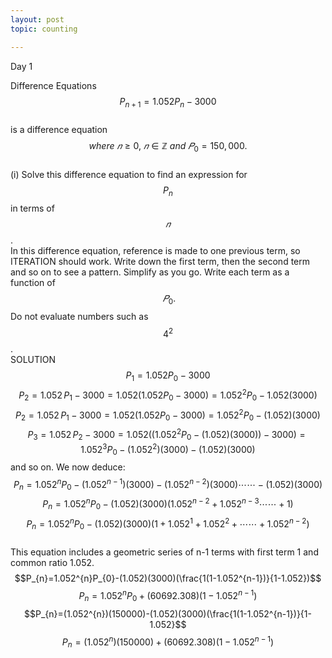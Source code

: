 ```yaml
---
layout: post
topic: counting

---
```

Day 1

Difference Equations  
$${P_{n+1}}=1.052 {P_n}-3000$$  
is a difference equation  
$$where\:𝑛\geq0,\:𝑛∈\mathbb{Z\:}and\:𝑃_{0}=150,000.$$  
(i) Solve this difference equation to find an expression for $${P_{n}}$$ in terms of $$ 𝑛$$.  
In this difference equation, reference is made to one previous term, so ITERATION should work.
Write down the first term, then the second term and so on to see a pattern.
Simplify as you go. Write each term as a function of $$\:𝑃_{0}.$$ Do not evaluate numbers such as $$4^2$$.  
SOLUTION  
$$P_{1}=1.052P_{0}-3000$$
$$P_{2}=1.052\,P_{1}-3000=1.052(1.052P_{0}-3000)=1.052^{2}P_{0}-1.052(3000)$$
$$P_{2}=1.052\,P_{1}-3000=1.052(1.052P_{0}-3000)=1.052^{2}P_{0}-(1.052)(3000)$$
$$P_{3}=1.052\,P_{2}-3000=1.052((1.052^{2}P_{0}-(1.052)(3000))-3000)=1.052^{3}P_{0}-(1.052^{2})(3000)-(1.052)(3000)$$
and so on. We now deduce:  
$$P_{n}=1.052^{n}P_{0}-(1.052^{n-1})(3000)-(1.052^{n-2})(3000)\cdots\cdots-(1.052)(3000)$$
$$P_{n}=1.052^{n}P_{0}-(1.052)(3000)(1.052^{n-2}+1.052^{n-3}\cdots\cdots+1)$$
$$P_{n}=1.052^{n}P_{0}-(1.052)(3000)(1+1.052^{1}+1.052^{2}+\cdots\cdots+1.052^{n-2})$$  
This equation includes a geometric series of n-1 terms with first term 1 and common ratio 1.052.  
$$P_{n}=1.052^{n}P_{0}-(1.052)(3000)(\frac{1(1-1.052^{n-1})}{1-1.052})$$
$$P_{n}=1.052^{n}P_{0}+(60692.308)(1-1.052^{n-1})$$
$$P_{n}=(1.052^{n})(150000)-(1.052)(3000)(\frac{1(1-1.052^{n-1})}{1-1.052}$$
$$P_{n}=(1.052^{n})(150000)+(60692.308)(1-1.052^{n-1})$$
 
